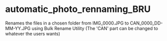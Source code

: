 # automatic_photo_rennaming_BRU
Renames the files in a chosen folder from IMG_0000.JPG to CAN_0000_DD-MM-YY.JPG using Bulk Rename Utility (The 'CAN' part can be changed to whatever the users wants)
